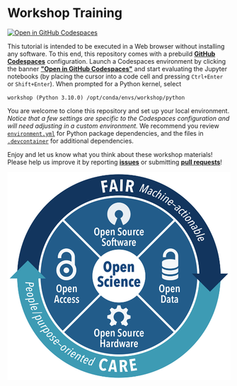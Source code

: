 # Workshop Training


[![Open in GitHub Codespaces](https://github.com/codespaces/badge.svg)](https://codespaces.new/SEEKCommons/WorkshopTraining)

This tutorial is intended to be executed in a Web browser without installing any software. To this end, this repository comes with a prebuild __[GitHub Codespaces](https://github.com/features/codespaces)__ configuration. Launch a Codespaces environment by clicking the banner __["Open in GitHub Codespaces"](https://codespaces.new/SEEKCommons/WorkshopTraining)__ and start evaluating the Jupyter notebooks (by placing the cursor into a code cell and pressing `Ctrl+Enter` or `Shift+Enter`). When prompted for a Python kernel, select
```
workshop (Python 3.10.0) /opt/conda/envs/workshop/python
```

You are welcome to clone this repository and set up your local environment. *Notice that a few settings are specific to the Codespaces configuration and will need adjusting in a custom environment.* We recommend you review [`environment.yml`](./environment.yml) for Python package dependencies, and the files in [`.devcontainer`](./.devcontainer) for additional dependencies.

Enjoy and let us know what you think about these workshop materials! Please help us improve it by reporting __[issues](https://github.com/SEEKCommons/workshoptraining/issues)__ or submitting __[pull requests](https://github.com/SEEKCommons/workshoptraining/pulls)__!

<img src="img/os-concept.png" alt="SEEKCommons" title="SEEK Commons OS Concept" />
